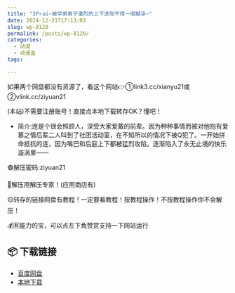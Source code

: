 ```yaml
---
title: "3P⭐ai~被学弟男子激烈的上下进攻干得一塌糊涂~"
date: 2024-12-31T17:13:03
slug: wp-8120
permalink: /posts/wp-8120/
categories:
  - 动漫
  - 动漫盖
tags:

---
```


如果两个网盘都没有资源了，看这个网站👉①link3.cc/xianyu21或②vlink.cc/ziyuan21

(本站)不需要注册账号！直接点本地下载转存OK？懂吧！

*   简介:连是个很会照顾人，深受大家爱戴的前辈。因为种种事情而被对他抱有爱慕之情后辈二人叫到了社团活动室，在不知所以的情况下被Q犯了。一开始拼命抵抗的连，因为嘴巴和后庭上下都被猛烈攻陷，逐渐陷入了永无止境的快乐漩涡里——

🟢解压密码:ziyuan21

🔵解压用解压专家！(应用商店有)

🟡转存的链接网盘有教程！一定要看教程！按教程操作！不按教程操作你不会解压！

💰🈶能力的宝，可以点左下角赞赏支持一下网站运行

## 📦 下载链接
- [百度网盘](https://blziyuan21.com/pay-download/8120?key=4e841bcbc2&down_id=0)
- [本地下载](https://blziyuan21.com/pay-download/8120?key=4e841bcbc2&down_id=1)

